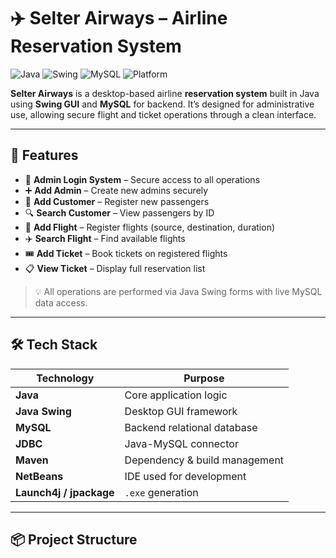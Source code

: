# ✈️ Selter Airways – Airline Reservation System

![Java](https://img.shields.io/badge/Java-ED8B00?style=for-the-badge&logo=java&logoColor=white)
![Swing](https://img.shields.io/badge/Java%20Swing-GUI-blue?style=for-the-badge)
![MySQL](https://img.shields.io/badge/MySQL-00758F?style=for-the-badge&logo=mysql&logoColor=white)
![Platform](https://img.shields.io/badge/Windows%2010%2B-Compatible-success?style=for-the-badge)

**Selter Airways** is a desktop-based airline **reservation system** built in Java using **Swing GUI** and **MySQL** for backend. It’s designed for administrative use, allowing secure flight and ticket operations through a clean interface.

---

## 🎯 Features

- 🔐 **Admin Login System** – Secure access to all operations
- ➕ **Add Admin** – Create new admins securely
- 👤 **Add Customer** – Register new passengers
- 🔍 **Search Customer** – View passengers by ID
- 🛫 **Add Flight** – Register flights (source, destination, duration)
- ✈️ **Search Flight** – Find available flights
- 🎟️ **Add Ticket** – Book tickets on registered flights
- 📋 **View Ticket** – Display full reservation list

> 💡 All operations are performed via Java Swing forms with live MySQL data access.

---

## 🛠 Tech Stack

| Technology    | Purpose                          |
|---------------|----------------------------------|
| **Java**      | Core application logic           |
| **Java Swing**| Desktop GUI framework            |
| **MySQL**     | Backend relational database      |
| **JDBC**      | Java-MySQL connector             |
| **Maven**     | Dependency & build management    |
| **NetBeans**  | IDE used for development         |
| **Launch4j / jpackage** | `.exe` generation      |

---

## 📦 Project Structure

